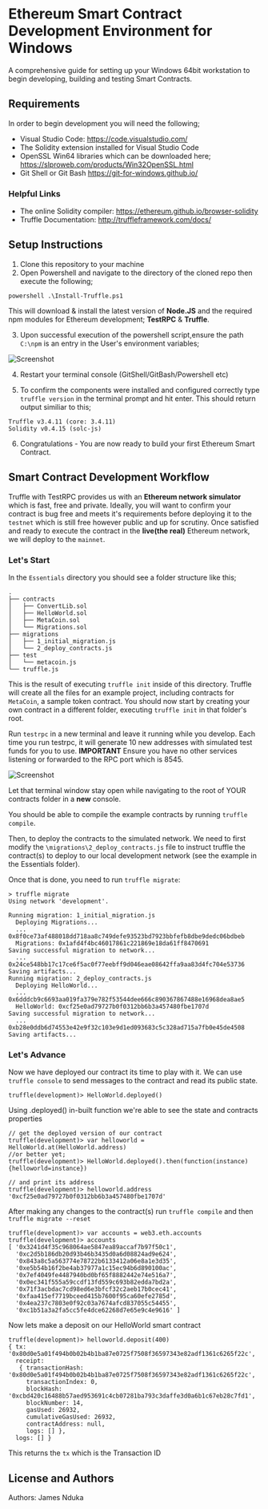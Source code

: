 # Ethereum Smart Contract Development Environment for Windows

A comprehensive guide for setting up your Windows 64bit workstation to begin developing, building and testing Smart Contracts.

## Requirements
In order to begin development you will need the following;

* Visual Studio Code: https://code.visualstudio.com/ 
* The Solidity extension installed for Visual Studio Code
* OpenSSL Win64 libraries which can be downloaded here; https://slproweb.com/products/Win32OpenSSL.html
* Git Shell or Git Bash https://git-for-windows.github.io/ 

### Helpful Links
* The online Solidity compiler: https://ethereum.github.io/browser-solidity
* Truffle Documentation: http://truffleframework.com/docs/ 

## Setup Instructions
1. Clone this repository to your machine
2. Open Powershell and navigate to the directory of the cloned repo then execute the following;
```
powershell .\Install-Truffle.ps1 
```
This will download & install the latest version of **Node.JS** and the required npm modules for Ethereum development; **TestRPC** & **Truffle**.

3. Upon successful execution of the powershell script,ensure the path ```C:\npm``` is an entry in the User's environment variables;

![Screenshot](img001.png)

4. Restart your terminal console (GitShell/GitBash/Powershell etc)

5. To confirm the components were installed and configured correctly type ```truffle version``` in the terminal prompt and hit enter. This should return output similiar to this;
```
Truffle v3.4.11 (core: 3.4.11)
Solidity v0.4.15 (solc-js)
```
6. Congratulations - You are now ready to build your first Ethereum Smart Contract.

## Smart Contract Development Workflow
Truffle with TestRPC provides us with an **Ethereum network simulator** which is fast, free and private. Ideally, you will want to confirm your contract is bug free and meets it's requirements before deploying it to the ```testnet``` which is still free however public and up for scrutiny. Once satisfied and ready to execute the contract in the **live(the real)** Ethereum network, we will deploy to the ```mainnet```.

### Let's Start
In the ```Essentials``` directory you should see a folder structure like this;

```
.
├── contracts
│   ├── ConvertLib.sol
│   ├── HelloWorld.sol
│   ├── MetaCoin.sol
│   └── Migrations.sol
├── migrations
│   ├── 1_initial_migration.js
│   └── 2_deploy_contracts.js
├── test
│   └── metacoin.js
└── truffle.js
```

This is the result of executing ```truffle init``` inside of this directory. Truffle will create all the files for an example project, including contracts for ```MetaCoin```, a sample token contract. You should now start by creating your own contract in a different folder, executing ```truffle init``` in that folder's root.

Run ```testrpc``` in a new terminal and leave it running while you develop. Each time you run testrpc, it will generate 10 new addresses with simulated test funds for you to use. **IMPORTANT** Ensure you have no other services listening or forwarded to the RPC port which is 8545.

![Screenshot](img002.png)

Let that terminal window stay open while navigating to the root of YOUR contracts folder in a **new** console.

You should be able to compile the example contracts by running ```truffle compile```. 

Then, to deploy the contracts to the simulated network. We need to first modify the ```\migrations\2_deploy_contracts.js``` file to instruct truffle the contract(s) to deploy to our local development network (see the example in the Essentials folder).

Once that is done, you need to run ```truffle migrate```:

```
> truffle migrate
Using network 'development'.

Running migration: 1_initial_migration.js
  Deploying Migrations...
  ... 0x8f0ce73af488018dd718aa8c749defe93523bd7923bbfefb8dbe9dedc06bdbeb
  Migrations: 0x1afd4f4bc46017861c221869e18da61ff8470691
Saving successful migration to network...
  ... 0x24ce548bb17c17ce6f5ac0f77eebff9d046eae08642ffa9aa83d4fc704e53736
Saving artifacts...
Running migration: 2_deploy_contracts.js
  Deploying HelloWorld...
  ... 0x6dddcb9c6693aa019fa379e782f53544dee666c890367867488e16968dea8ae5
  HelloWorld: 0xcf25e0ad79727b0f0312bb6b3a457480fbe1707d
Saving successful migration to network...
  ... 0xb28e0ddb6d74553e42e9f32c103e9d1ed093683c5c328ad715a7fb0e45de4508
Saving artifacts...
```

### Let's Advance
Now we have deployed our contract its time to play with it. We can use ```truffle console``` to send messages to the contract and read its public state.

```
truffle(development)> HelloWorld.deployed()
```
Using .deployed() in-built function we're able to see the state and contracts properties

```
// get the deployed version of our contract
truffle(development)> var helloworld = HelloWorld.at(HelloWorld.address)
//or better yet;
truffle(development)> HelloWorld.deployed().then(function(instance){helloworld=instance})

// and print its address
truffle(development)> helloworld.address
'0xcf25e0ad79727b0f0312bb6b3a457480fbe1707d'
```

After making any changes to the contract(s) run ```truffle compile``` and then ```truffle migrate --reset```

```
truffle(development)> var accounts = web3.eth.accounts
truffle(development)> accounts
[ '0x3241d4f35c968064ae5847ea89accaf7b97f50c1',
  '0xc2d5b186db20d93b46b3435d0a6d08824ad9e624',
  '0x843a8c5a563774e78722b6133412a06e8a1e3d35',
  '0xe5b54b16f2be4ab37977a1c15ec94b6d890100ac',
  '0x7ef4049fe4487940bd0bf65f8882442e74e516a7',
  '0x0ec341f555a59ccdf13fd559c693b82edda7bd2a',
  '0x71f3acbdac7cd98ed6e3bfcf32c2aeb17b0cec41',
  '0xfaa415ef7719bceed415b7600f95ca60efe2785d',
  '0x4ea237c7803e0f92c03a7674afcd837055c54455',
  '0xc1b51a3a2fa5cc5fe4dce62268d7e65e9c4e9616' ]
```

Now lets make a deposit on our HelloWorld smart contract
```
truffle(development)> helloworld.deposit(400)
{ tx: '0x80d0e5a01f494b0b02b4b1ba87e0725f7508f36597343e82adf1361c6265f22c',                 
  receipt:                                                                                  
   { transactionHash: '0x80d0e5a01f494b0b02b4b1ba87e0725f7508f36597343e82adf1361c6265f22c', 
     transactionIndex: 0,                                                                   
     blockHash: '0xcbd420c16488b57aed953691c4cb07281ba793c3daffe3d0a6b1c67eb28c7fd1',       
     blockNumber: 14,                                                                       
     gasUsed: 26932,                                                                        
     cumulativeGasUsed: 26932,                                                              
     contractAddress: null,                                                                 
     logs: [] },                                                                            
  logs: [] } 
  ```

  This returns the ```tx``` which is the Transaction ID                                                                               

## License and Authors

Authors: James Nduka 